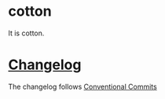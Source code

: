 # cotton

It is cotton.

# [Changelog](./CHANGELOG.md)
The changelog follows [Conventional Commits](https://www.conventionalcommits.org/en/v1.0.0/)